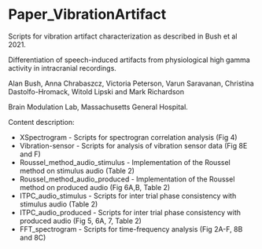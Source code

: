 # Paper_VibrationArtifact

Scripts for vibration artifact characterization as described in Bush et al 2021. 

Differentiation of speech-induced artifacts from physiological high gamma activity in intracranial recordings.

Alan Bush, Anna Chrabaszcz, Victoria Peterson, Varun Saravanan, Christina Dastolfo-Hromack, Witold Lipski and Mark Richardson 

Brain Modulation Lab, Massachusetts General Hospital. 

Content description:

* XSpectrogram - Scripts for spectrogran correlation analysis (Fig 4)
* Vibration-sensor - Scripts for analysis of vibration sensor data (Fig 8E and F)
* Roussel_method_audio_stimulus - Implementation of the Roussel method on stimulus audio (Table 2)
* Roussel_method_audio_produced - Implementation of the Roussel method on produced audio (Fig 6A,B, Table 2)
* ITPC_audio_stimulus - Scripts for inter trial phase consistency with stimulus audio (Table 2)
* ITPC_audio_produced - Scripts for inter trial phase consistency with produced audio (Fig 5, 6A, 7, Table 2)
* FFT_spectrogram - Scripts for time-frequency analysis (Fig 2A-F, 8B and 8C)


